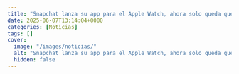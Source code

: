 ```yaml
---
title: "Snapchat lanza su app para el Apple Watch, ahora solo queda que lo haga WhatsApp"
date: 2025-06-07T13:14:04+0000
categories: [Noticias]
tags: []
cover:
  image: "/images/noticias/"
  alt: "Snapchat lanza su app para el Apple Watch, ahora solo queda que lo haga WhatsApp"
  hidden: false
---
```



